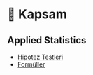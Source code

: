 # :bookmark_tabs: Kapsam
## Applied Statistics
+ [Hipotez Testleri](https://github.com/enesmanan/ders-notlari/blob/main/Di%C4%9Fer%20Ders%20Notlar%C4%B1/Applied%20Statistics/Hipotez%20Testleri.pdf)
+ [Formüller](https://github.com/enesmanan/ders-notlari/blob/main/Di%C4%9Fer%20Ders%20Notlar%C4%B1/Applied%20Statistics/Form%C3%BCller.pdf)
